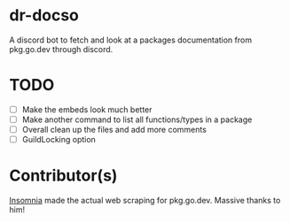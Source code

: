 # dr-docso
A discord bot to fetch and look at a packages documentation from pkg.go.dev through discord.

# TODO

- [ ] Make the embeds look much better
- [ ] Make another command to list all functions/types in a package
- [ ] Overall clean up the files and add more comments
- [ ] GuildLocking option

# Contributor(s)
[Insomnia](https://github.com/insomnimus) made the actual web scraping for pkg.go.dev. Massive thanks to him!
